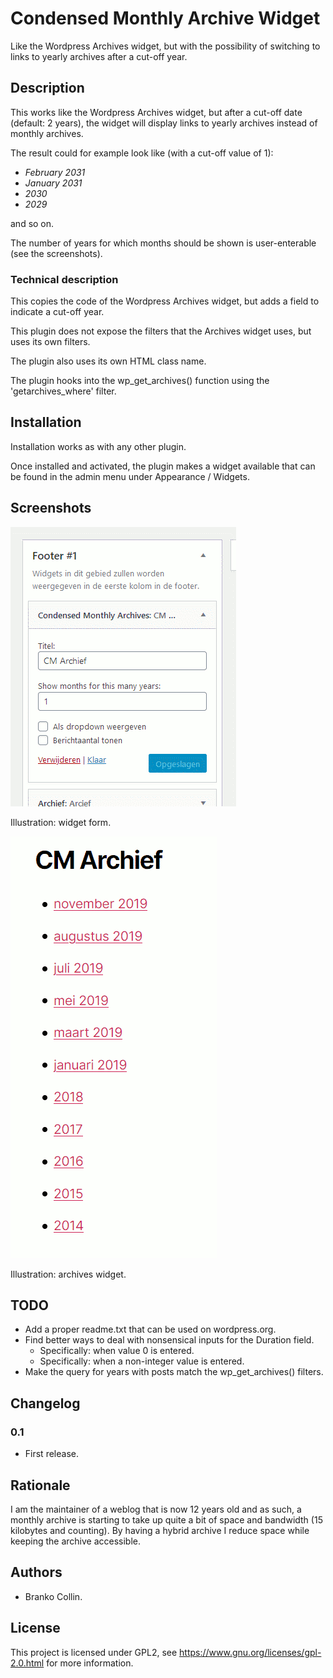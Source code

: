 # Condensed Monthly Archive Widget

Like the Wordpress Archives widget, but with the possibility of switching to links to yearly archives after a cut-off year.

## Description

This works like the Wordpress Archives widget, but after a cut-off date (default: 2 years), the widget will display links to yearly archives instead of monthly archives.

The result could for example look like (with a cut-off value of 1): 

* _February 2031_
* _January 2031_
* _2030_
* _2029_

and so on.

The number of years for which months should be shown is user-enterable (see the screenshots).

### Technical description

This copies the code of the Wordpress Archives widget, but adds a field to indicate a cut-off year.

This plugin does not expose the filters that the Archives widget uses, but uses its own filters. 

The plugin also uses its own HTML class name.

The plugin hooks into the wp_get_archives() function using the 'getarchives_where' filter.

## Installation 

Installation works as with any other plugin.

Once installed and activated, the plugin makes a widget available that can be found in the admin menu under Appearance / Widgets.

## Screenshots

![Screenshot 1](screenshot-1.png)

Illustration: widget form.

![Screenshot 1](screenshot-2.png)

Illustration: archives widget.

## TODO

* Add a proper readme.txt that can be used on wordpress.org.
* Find better ways to deal with nonsensical inputs for the Duration field.
  * Specifically: when value 0 is entered.
  * Specifically: when a non-integer value is entered.
* Make the query for years with posts match the wp_get_archives() filters.

## Changelog 

### 0.1 

* First release.

## Rationale 

I am the maintainer of a weblog that is now 12 years old and as such, a monthly archive is starting to take up quite a bit of space and bandwidth (15 kilobytes and counting). By having a hybrid archive I reduce space while keeping the archive accessible.

## Authors

* Branko Collin.

## License

This project is licensed under GPL2, see https://www.gnu.org/licenses/gpl-2.0.html for more information.

